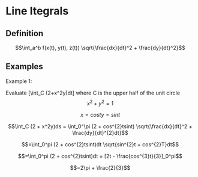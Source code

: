 # Line Itegrals

## Definition

$$\int_a^b f(x(t), y(t), z(t)) \sqrt{\frac{dx}{dt}^2 + \frac{dy}{dt}^2}$$

## Examples

Example 1:

Evaluate \[\int_C (2+x^2y)dt\] where C is the upper half of the unit circle $$x^2 + y^2 = 1$$

$$x = cost	y = sint$$

$$\int_C (2 + x^2y)ds = \int_0^\pi (2 + cos^{2}tsint) \sqrt{\frac{dx}{dt}^2 + \frac{dy}{dt}^{2}dt}$$

$$=\int_0^pi (2 + cos^{2}tsint)dt \sqrt{sin^{2}t + cos^{2}T}dt$$

$$=\int_0^pi (2 + cos^{2}tsint)dt = [2t - \frac{cos^{3}t}{3}]_0^pi$$

$$=2\pi + \frac{2}{3}$$




